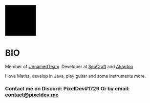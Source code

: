 <img align='center' src='https://raw.githubusercontent.com/pixeldev/pixeldev/master/sprites/Pixel.gif' width='20%'>

# BIO
Member of [UnnamedTeam](https://github.com/unnamed). Developer at [SeoCraft](https://github.com/SeoCraft) and [Akardoo](https://github.com/Akardoo)

I love Maths, develop in Java, play guitar and some instruments more.

### Contact me on Discord: PixelDev#1729 Or by email: contact@pixeldev.me
